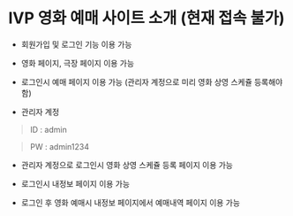# IVP 영화 예매 사이트 소개 (현재 접속 불가)

- 회원가입 및 로그인 기능 이용 가능

- 영화 페이지, 극장 페이지 이용 가능

- 로그인시 예매 페이지 이용 가능 (관리자 계정으로 미리 영화 상영 스케쥴 등록해야 함)

- 관리자 계정
> ID : admin

> PW : admin1234

- 관리자 계정으로 로그인시 영화 상영 스케쥴 등록 페이지 이용 가능

- 로그인시 내정보 페이지 이용 가능

- 로그인 후 영화 예매시 내정보 페이지에서 예매내역 페이지 이용 가능
